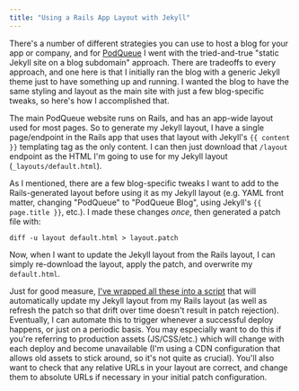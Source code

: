 ```yaml
---
title: "Using a Rails App Layout with Jekyll"
---
```

There's a number of different strategies you can use to host a blog for your app or company, and for [PodQueue](https://podqueue.fm) I went with the tried-and-true "static Jekyll site on a blog subdomain" approach. There are tradeoffs to every approach, and one here is that I initially ran the blog with a generic Jekyll theme just to have something up and running. I wanted the blog to have the same styling and layout as the main site with just a few blog-specific tweaks, so here's how I accomplished that.

The main PodQueue website runs on Rails, and has an app-wide layout used for most pages. So to generate my Jekyll layout, I have a single page/endpoint in the Rails app that uses that layout with Jekyll's <code>&lbrace;&lbrace; content &rbrace;&rbrace;</code> templating tag as the only content. I can then just download that `/layout` endpoint as the HTML I'm going to use for my Jekyll layout (`_layouts/default.html`).

As I mentioned, there are a few blog-specific tweaks I want to add to the Rails-generated layout before using it as my Jekyll layout (e.g. YAML front matter, changing "PodQueue" to "PodQueue Blog", using Jekyll's <code>&lbrace;&lbrace; page.title &rbrace;&rbrace;</code>, etc.). I made these changes *once*, then generated a patch file with:

    diff -u layout default.html > layout.patch

Now, when I want to update the Jekyll layout from the Rails layout, I can simply re-download the layout, apply the patch, and overwrite my `default.html`.

Just for good measure, [I've wrapped all these into a script](https://github.com/podqueue/blog.podqueue.fm/blob/main/script/layout.sh) that will automatically update my Jekyll layout from my Rails layout (as well as refresh the patch so that drift over time doesn't result in patch rejection). Eventually, I can automate this to trigger whenever a successful deploy happens, or just on a periodic basis. You may especially want to do this if you're referring to production assets (JS/CSS/etc.) which will change with each deploy and become unavailable (I'm using a CDN configuration that allows old assets to stick around, so it's not quite as crucial). You'll also want to check that any relative URLs in your layout are correct, and change them to absolute URLs if necessary in your initial patch configuration.
